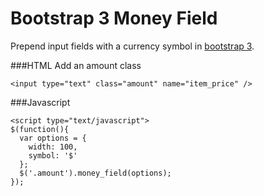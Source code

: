 # Bootstrap 3 Money Field

Prepend input fields with a currency symbol in [bootstrap 3](http://getbootstrap.com/).

###HTML
Add an amount class

    <input type="text" class="amount" name="item_price" />
    
###Javascript

    <script type="text/javascript">
    $(function(){
      var options = {
        width: 100,
        symbol: '$'
      };
      $('.amount').money_field(options);
    });
  </script>
